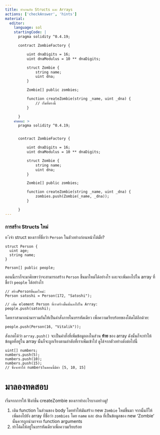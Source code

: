 ```yaml
---
title: ทำงานกับ Structs และ Arrays
actions: ['checkAnswer', 'hints']
material:
  editor:
    language: sol
    startingCode: |
      pragma solidity ^0.4.19;

      contract ZombieFactory {

          uint dnaDigits = 16;
          uint dnaModulus = 10 ** dnaDigits;

          struct Zombie {
              string name;
              uint dna;
          }

          Zombie[] public zombies;

          function createZombie(string _name, uint _dna) {
              // เริ่มที่ตรงนี้
          }

      }
    คำตอบ: >
      pragma solidity ^0.4.19;


      contract ZombieFactory {

          uint dnaDigits = 16;
          uint dnaModulus = 10 ** dnaDigits;

          struct Zombie {
              string name;
              uint dna;
          }

          Zombie[] public zombies;

          function createZombie(string _name, uint _dna) {
              zombies.push(Zombie(_name, _dna));
          }

      }
---
```

### การสร้าง Structs ใหม่
ย
ังจำ struct ของเราที่ชื่อว่า `Person`
ในตัวอย่างก่อนหน้าได้มั้ย?

```
struct Person {
  uint age;
  string name;
}

Person[] public people;
```

ตอนนี้เราก็จะมาศึกษาว่าจะสามารถสร้าง `Person`  ขึ้นมาใหม่ได้อย่างไร และจะเพิ่มลงไปใน array ที่ชื่อว่า `people` ได้อย่างไร

```
// สร้างPersonขึ้นมาใหม่:
Person satoshi = Person(172, "Satoshi");

// เพิ่ม element Person ที่เราสร้างขึ้นนั้นลงไปใน Array:
people.push(satoshi);
```

โดยเราสามาถนำมารวมกันให้เป็นคำสั่งภายในบรรทัดเดียว เพื่อความเรียบร้อยของโค้ดได้อีกด้วย:

```
people.push(Person(16, "Vitalik"));
```

สังเกตได้ว่า  `array.push()` จะเป็นคำสั่งที่เพิ่มข้อมูลลงในส่วน **ท้าย** ของ array ดังนั้นก็จะทำให้ข้อมูลที่อยู่ใน array นั้นก็จะถูกเรียงตามลำดับที่เราเพิ่มเข้าไป ดูได้จากตัวอย่างดังต่อไปนี้

```
uint[] numbers;
numbers.push(5);
numbers.push(10);
numbers.push(15);
// ซึ่งจะทำให้ numbersในตอนนี้มีค่า [5, 10, 15]
```

# มาลองทดสอบ

เริ่มจากการให้ ฟังก์ชั่น createZombie ของเราทำอะไรบางอย่างดู!

1.	เติม function ในส่วนของ body โดยทำให้มันสร้าง new `Zombie` ใหม่ขึ้นมา จากนั้นก็ให้เพิ่มลงไปยัง array ที่ชื่อว่า `zombies` โดย `name` และ `dna` ที่เป็นข้อมูลของ new ‘Zombie’ นั้นควรถูกนำมาจาก function arguments
2.	ทำโค้ดให้อยู่ในบรรทัดเดียวเพื่อความเรียบร้อย
